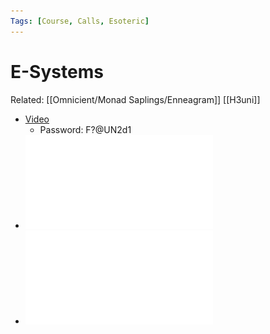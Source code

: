 ```yaml
---
Tags: [Course, Calls, Esoteric]
---
```

# E-Systems
Related: [[Omnicient/Monad Saplings/Enneagram]] [[H3uni]]


- [Video](https://us02web.zoom.us/rec/share/Bgs5bG9Y2UZNaDu3J_5DvvcazHtwNogFdMk7aCCc8tYahSu6cYx0FmQflHtcInbd.n6uUiljsiHuQ4Ppf)
    - Password: F?@UN2d1
- ![](assets/1626444246_13.pdf)
- ![](assets/1626444248_14.pdf)
